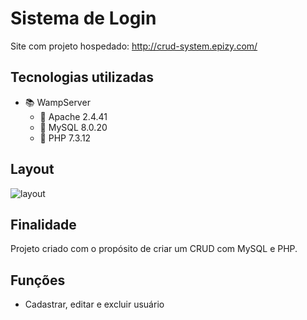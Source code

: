 # Sistema de Login
Site com projeto hospedado: http://crud-system.epizy.com/

## Tecnologias utilizadas
- :books: WampServer
	- :closed_book: Apache 2.4.41
	- :notebook: MySQL 8.0.20
	- :blue_book: PHP 7.3.12

## Layout
![layout](https://user-images.githubusercontent.com/51892110/88864762-48a4ed80-d1dc-11ea-85f6-e5f4d41cfcea.png)

## Finalidade
Projeto criado com o propósito de criar um CRUD com MySQL e PHP.

## Funções
- Cadastrar, editar e excluir usuário
